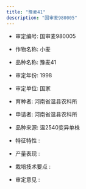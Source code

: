 ```yaml
---
title: "豫麦41"
description: "国审麦980005"
---
```

* 审定编号:  国审麦980005

*  作物名称:  小麦

*  品种名称:  豫麦41

*  审定年份:  1998

*  审定单位:  国家

* 育种者:  河南省温县农科所

*  申请者:  河南省温县农科所

*  品种来源:  温2540变异单株

*  特征特性 : 

 
*  产量表现 : 


*  栽培技术要点 : 


*  审定意见 : 

